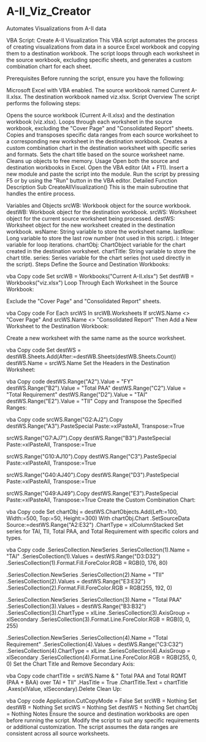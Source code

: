 # A-II_Viz_Creator
Automates Visualizations from A-II data

VBA Script: Create A-II Visualization
This VBA script automates the process of creating visualizations from data in a source Excel workbook and copying them to a destination workbook. The script loops through each worksheet in the source workbook, excluding specific sheets, and generates a custom combination chart for each sheet.

Prerequisites
Before running the script, ensure you have the following:

Microsoft Excel with VBA enabled.
The source workbook named Current A-II.xlsx.
The destination workbook named viz.xlsx.
Script Overview
The script performs the following steps:

Opens the source workbook (Current A-II.xlsx) and the destination workbook (viz.xlsx).
Loops through each worksheet in the source workbook, excluding the "Cover Page" and "Consolidated Report" sheets.
Copies and transposes specific data ranges from each source worksheet to a corresponding new worksheet in the destination workbook.
Creates a custom combination chart in the destination worksheet with specific series and formats.
Sets the chart title based on the source worksheet name.
Cleans up objects to free memory.
Usage
Open both the source and destination workbooks in Excel.
Open the VBA editor (Alt + F11).
Insert a new module and paste the script into the module.
Run the script by pressing F5 or by using the "Run" button in the VBA editor.
Detailed Function Description
Sub CreateAIIVisualization()
This is the main subroutine that handles the entire process.

Variables and Objects
srcWB: Workbook object for the source workbook.
destWB: Workbook object for the destination workbook.
srcWS: Worksheet object for the current source worksheet being processed.
destWS: Worksheet object for the new worksheet created in the destination workbook.
wsName: String variable to store the worksheet name.
lastRow: Long variable to store the last row number (not used in this script).
i: Integer variable for loop iterations.
chartObj: ChartObject variable for the chart created in the destination worksheet.
chartTitle: String variable to store the chart title.
series: Series variable for the chart series (not used directly in the script).
Steps
Define the Source and Destination Workbooks:

vba
Copy code
Set srcWB = Workbooks("Current A-II.xlsx")
Set destWB = Workbooks("viz.xlsx")
Loop Through Each Worksheet in the Source Workbook:

Exclude the "Cover Page" and "Consolidated Report" sheets.

vba
Copy code
For Each srcWS In srcWB.Worksheets
    If srcWS.Name <> "Cover Page" And srcWS.Name <> "Consolidated Report" Then
Add a New Worksheet to the Destination Workbook:

Create a new worksheet with the same name as the source worksheet.

vba
Copy code
Set destWS = destWB.Sheets.Add(After:=destWB.Sheets(destWB.Sheets.Count))
destWS.Name = srcWS.Name
Set the Headers in the Destination Worksheet:

vba
Copy code
destWS.Range("A2").Value = "FY"
destWS.Range("B2").Value = "Total PAA"
destWS.Range("C2").Value = "Total Requirement"
destWS.Range("D2").Value = "TAI"
destWS.Range("E2").Value = "TII"
Copy and Transpose the Specified Ranges:

vba
Copy code
srcWS.Range("G2:AJ2").Copy
destWS.Range("A3").PasteSpecial Paste:=xlPasteAll, Transpose:=True

srcWS.Range("G7:AJ7").Copy
destWS.Range("B3").PasteSpecial Paste:=xlPasteAll, Transpose:=True

srcWS.Range("G10:AJ10").Copy
destWS.Range("C3").PasteSpecial Paste:=xlPasteAll, Transpose:=True

srcWS.Range("G40:AJ40").Copy
destWS.Range("D3").PasteSpecial Paste:=xlPasteAll, Transpose:=True

srcWS.Range("G49:AJ49").Copy
destWS.Range("E3").PasteSpecial Paste:=xlPasteAll, Transpose:=True
Create the Custom Combination Chart:

vba
Copy code
Set chartObj = destWS.ChartObjects.Add(Left:=100, Width:=500, Top:=50, Height:=300)
With chartObj.Chart
    .SetSourceData Source:=destWS.Range("A2:E32")
    .ChartType = xlColumnStacked
Set series for TAI, TII, Total PAA, and Total Requirement with specific colors and types.

vba
Copy code
.SeriesCollection.NewSeries
.SeriesCollection(1).Name = "TAI"
.SeriesCollection(1).Values = destWS.Range("D3:D32")
.SeriesCollection(1).Format.Fill.ForeColor.RGB = RGB(0, 176, 80)

.SeriesCollection.NewSeries
.SeriesCollection(2).Name = "TII"
.SeriesCollection(2).Values = destWS.Range("E3:E32")
.SeriesCollection(2).Format.Fill.ForeColor.RGB = RGB(255, 192, 0)

.SeriesCollection.NewSeries
.SeriesCollection(3).Name = "Total PAA"
.SeriesCollection(3).Values = destWS.Range("B3:B32")
.SeriesCollection(3).ChartType = xlLine
.SeriesCollection(3).AxisGroup = xlSecondary
.SeriesCollection(3).Format.Line.ForeColor.RGB = RGB(0, 0, 255)

.SeriesCollection.NewSeries
.SeriesCollection(4).Name = "Total Requirement"
.SeriesCollection(4).Values = destWS.Range("C3:C32")
.SeriesCollection(4).ChartType = xlLine
.SeriesCollection(4).AxisGroup = xlSecondary
.SeriesCollection(4).Format.Line.ForeColor.RGB = RGB(255, 0, 0)
Set the Chart Title and Remove Secondary Axis:

vba
Copy code
chartTitle = srcWS.Name & " Total PAA and Total RQMT (PAA + BAA) over TAI + TII"
.HasTitle = True
.ChartTitle.Text = chartTitle
.Axes(xlValue, xlSecondary).Delete
Clean Up:

vba
Copy code
Application.CutCopyMode = False
Set srcWB = Nothing
Set destWB = Nothing
Set srcWS = Nothing
Set destWS = Nothing
Set chartObj = Nothing
Notes
Ensure the source and destination workbooks are open before running the script.
Modify the script to suit any specific requirements or additional customization.
The script assumes the data ranges are consistent across all source worksheets.
